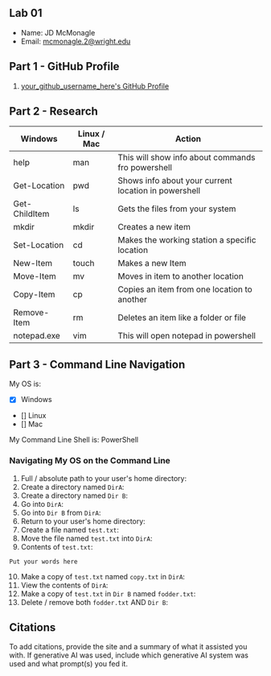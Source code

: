 ## Lab 01

- Name: JD McMonagle 
- Email: mcmonagle.2@wright.edu

## Part 1 - GitHub Profile

1. [your_github_username_here's GitHub Profile](FIXTHISURL-https://github.com/your_username)

## Part 2 - Research

| Windows | Linux / Mac | Action |
| ---     | ---         | ---    |
| help    | man         |   This will show info about commands fro powershell      |
| Get-Location | pwd    |   Shows info about your current location in powershell     |
| Get-ChildItem | ls    |    Gets the files from your system    |
| mkdir   | mkdir       |   Creates a new item    |
| Set-Location | cd     |   Makes the working station a specific location    |
| New-Item | touch      |   Makes a new Item  |
| Move-Item | mv        |   Moves in item to another location  |
| Copy-Item | cp        |   Copies an item from one location to another |
| Remove-Item | rm      |   Deletes an item like a folder or file     |
| notepad.exe | vim     |     This will open notepad in powershell   |

## Part 3 - Command Line Navigation

My OS is:
- [x] Windows
- [] Linux
- [] Mac

My Command Line Shell is: PowerShell

### Navigating My OS on the Command Line

1. Full / absolute path to your user's home directory:
2. Create a directory named `DirA`:
3. Create a directory named `Dir B`:
4. Go into `DirA`:
5. Go into `Dir B` from `DirA`:
6. Return to your user's home directory:
7. Create a file named `test.txt`:
8. Move the file named `test.txt` into `DirA`:
9. Contents of `test.txt`:
```
Put your words here
```
10. Make a copy of `test.txt` named `copy.txt` in `DirA`:
11. View the contents of `DirA`: 
12. Make a copy of `test.txt` in `Dir B` named `fodder.txt`:
13. Delete / remove both `fodder.txt` AND `Dir B`:

## Citations

To add citations, provide the site and a summary of what it assisted you with.  If generative AI was used, include which generative AI system was used and what prompt(s) you fed it.



